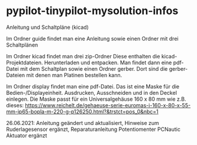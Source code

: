 # pypilot-tinypilot-mysolution-infos
 Anleitung und Schaltpläne (kicad)

Im Ordner guide findet man eine Anleitung sowie einen Ordner mit drei Schaltplänen

Im Ordner kicad findet man drei zip-Ordner
Diese enthalten die kicad-Projektdateien.
Herunterladen und entpacken.
Man findet dann eine pdf-Datei mit dem Schaltplan sowie einen Ordner gerber. Dort sind die gerber-Dateien mit denen man Platinen bestellen kann. 

Im Ordner display findet man eine pdf-Datei. Das ist eine Maske für die Bedien-/Displayeinheit.
Ausdrucken, Ausschneiden und in den Deckel einlegen.
Die Maske passt für ein Universalgehäuse 160 x 80 mm wie z.B. dieses:
https://www.reichelt.de/gehaeuse-serie-euromas-i-160-x-80-x-55-mm-ip65-bopla-m-220-g-p126250.html?&trstct=pos_0&nbc=1


26.06.2021: Anleitung geändert und aktualisiert, Hinweise zum Ruderlagesensor ergänzt, Reparaturanleitung Potentiomenter PCNautic Aktuator ergänzt 
